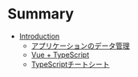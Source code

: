 # Summary

* [Introduction](README.md)
  * [アプリケーションのデータ管理](app-data-management/index.md)
  * [Vue + TypeScript](vue-typescript/index.md)
  * [TypeScriptチートシート](typescript-cheat-sheet/index.md)
